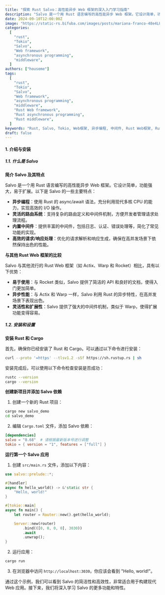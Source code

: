 ```yaml
---
title: "探索 Rust Salvo：高性能异步 Web 框架的深入入门学习指南"
description: "Salvo 是一个用 Rust 语言编写的高性能异步 Web 框架。它设计简单，功能强大，易于扩展。"
date: 2024-09-10T12:00:00Z
image: "https://static-rs.bifuba.com/images/posts/mariana-franco-48e4LUyIXVE-unsplash.jpg"
categories:
  [
    "rust",
    "Tokio",
    "Salvo",
    "Web framework",
    "asynchronous programming",
    "middleware",
  ]
authors: ["houseme"]
tags:
  [
    "rust",
    "Tokio",
    "Salvo",
    "Web framework",
    "asynchronous programming",
    "middleware",
    "Rust Web framework",
    "Rust asynchronous programming",
    "Rust middleware",
  ]
keywords: "Rust, Salvo, Tokio, Web框架, 异步编程, 中间件, Rust Web框架, Rust异步编程, Rust中间件"
draft: false
---
```


#### 1. 介绍与安装

##### 1.1. 什么是 Salvo

**简介 Salvo 及其特点**

Salvo 是一个用 Rust 语言编写的高性能异步 Web 框架。它设计简单，功能强大，易于扩展。以下是 Salvo 的一些主要特点：

- **异步编程**：使用 Rust 的 async/await 语法，充分利用现代多核 CPU 的能力，实现高效的 I/O 操作。
- **灵活的路由系统**：支持复杂的路由定义和中间件机制，方便开发者管理请求处理流程。
- **内置中间件**：提供丰富的中间件，包括日志、认证、错误处理等，简化了常见功能的实现。
- **高效的请求/响应处理**：优化的请求解析和响应生成，确保在高并发场景下依然保持出色的性能。

**与其他 Rust Web 框架的比较**

Salvo 与其他流行的 Rust Web 框架（如 Actix、Warp 和 Rocket）相比，具有以下优势：

- **易于使用**：与 Rocket 类似，Salvo 提供了简洁的 API 和良好的文档，使得入门更加简单。
- **异步性能**：与 Actix 和 Warp 一样，Salvo 利用 Rust 的异步特性，在高并发场景下表现出色。
- **灵活性和扩展性**：Salvo 提供了强大的中间件机制，类似于 Warp，使得扩展功能变得容易。

##### 1.2. 安装和设置

**安装 Rust 和 Cargo**

首先，确保你已经安装了 Rust 和 Cargo。可以通过以下命令进行安装：

```bash
curl --proto '=https' --tlsv1.2 -sSf https://sh.rustup.rs | sh
```

安装完成后，可以使用以下命令检查安装是否成功：

```bash
rustc --version
cargo --version
```

**创建新项目并添加 Salvo 依赖**

1. 创建一个新的 Rust 项目：

```bash
cargo new salvo_demo
cd salvo_demo
```

2. 编辑 `Cargo.toml` 文件，添加 Salvo 依赖：

```toml
[dependencies]
salvo = "0.68"  # 请根据最新版本号进行调整
tokio = { version = "1", features = ["full"] }
```

**运行第一个 Salvo 应用**

1. 创建 `src/main.rs` 文件，添加以下内容：

```rust
use salvo::prelude::*;

#[handler]
async fn hello_world() -> &'static str {
    "Hello, world!"
}

#[tokio::main]
async fn main() {
    let router = Router::new().get(hello_world);

    Server::new(router)
        .bind(([0, 0, 0, 0], 3030))
        .await
        .unwrap();
}
```

2. 运行应用：

```bash
cargo run
```

3. 在浏览器中访问 `http://localhost:3030`，你应该会看到 "Hello, world!"。

通过这个示例，我们可以看到 Salvo 的简洁性和高效性，非常适合用于构建现代 Web 应用。接下来，我们将深入学习 Salvo 的更多功能和特性。
